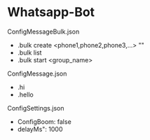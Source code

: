 # Whatsapp-Bot

ConfigMessageBulk.json
- .bulk create <namegroup> <phone1,phone2,phone3,...> "<responseText>"
- .bulk list
- .bulk start <group_name>

ConfigMessage.json
- .hi
- .hello

ConfigSettings.json
- ConfigBoom: false
- delayMs": 1000